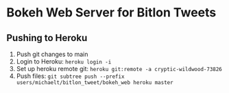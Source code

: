 # Bokeh Web Server for Bitlon Tweets

## Pushing to Heroku
1. Push git changes to main
2. Login to Heroku: `heroku login -i`
2. Set up heroku remote git: `heroku git:remote -a cryptic-wildwood-73826`
3. Push files: `git subtree push --prefix users/michaelt/bitlon_tweet/bokeh_web heroku master`